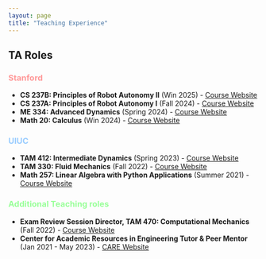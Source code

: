 ```yaml
---
layout: page
title: "Teaching Experience"
---
```


<!-- <style>
  body { background-color: white !important; color: black; }
</style> -->


## TA Roles

### <span style="color: #ff9999;">Stanford</span>
- **CS 237B: Principles of Robot Autonomy II** (Win 2025) - [Course Website](https://web.stanford.edu/class/cs237b/)
- **CS 237A: Principles of Robot Autonomy I** (Fall 2024) - [Course Website](https://stanfordasl.github.io//PoRA-I/aa274a_aut2425/)
- **ME 334: Advanced Dynamics** (Spring 2024) - [Course Website](https://explorecourses.stanford.edu/search?q=ME+334%3a+Advanced+Dynamics&view=catalog&page=0&filter-coursestatus-Active=on&collapse=&academicYear=20232024)
- **Math 20: Calculus** (Win 2024) - [Course Website](https://explorecourses.stanford.edu/search?q=MATH20&academicYear=20232024)

### <span style="color: #99ccff;">UIUC</span>
- **TAM 412: Intermediate Dynamics** (Spring 2023) - [Course Website](https://mechse.illinois.edu/graduate/graduate-course-offerings/tam412)
- **TAM 330: Fluid Mechanics** (Fall 2022) - [Course Website](https://courses.illinois.edu/schedule/2022/fall/TAM/335)
- **Math 257: Linear Algebra with Python Applications** (Summer 2021) - [Course Website](https://netmath.illinois.edu/summer/math-257)

### <span style="color: #99ff99;">Additional Teaching roles</span>
- **Exam Review Session Director, TAM 470: Computational Mechanics** (Fall 2022) - [Course Website](https://courses.illinois.edu/schedule/2022/fall/TAM/470)
- **Center for Academic Resources in Engineering Tutor & Peer Mentor** (Jan 2021 - May 2023) - [CARE Website](https://care.grainger.illinois.edu/)


